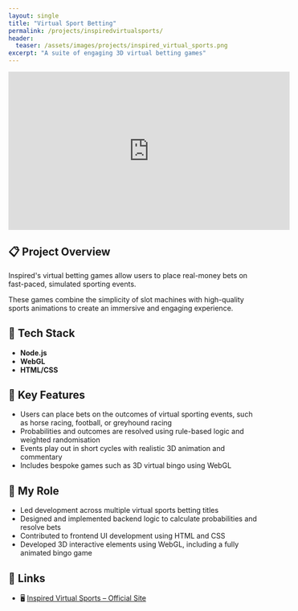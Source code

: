 ```yaml
---
layout: single
title: "Virtual Sport Betting"
permalink: /projects/inspiredvirtualsports/
header:
  teaser: /assets/images/projects/inspired_virtual_sports.png
excerpt: "A suite of engaging 3D virtual betting games"
---
```


<iframe src="https://www.youtube.com/embed/ZMPIQWEdwiY?si=OWpWV692RGGkVTh7"
        width="560" 
        height="315" 
        title="Virtual Sport Betting Demo" 
        frameborder="0" 
        allow="accelerometer; autoplay; clipboard-write; encrypted-media; gyroscope; picture-in-picture; web-share"
        referrerpolicy="strict-origin-when-cross-origin"
        allowfullscreen>
</iframe>

## 📋 Project Overview

Inspired's virtual betting games allow users to place real-money bets on fast-paced, simulated sporting events. 

These games combine the simplicity of slot machines with high-quality sports animations to create an immersive and engaging experience.

## 🔧 Tech Stack

- **Node.js**
- **WebGL**
- **HTML/CSS**

## 🔑 Key Features

- Users can place bets on the outcomes of virtual sporting events, such as horse racing, football, or greyhound racing  
- Probabilities and outcomes are resolved using rule-based logic and weighted randomisation  
- Events play out in short cycles with realistic 3D animation and commentary  
- Includes bespoke games such as 3D virtual bingo using WebGL

## 👨 My Role

- Led development across multiple virtual sports betting titles  
- Designed and implemented backend logic to calculate probabilities and resolve bets  
- Contributed to frontend UI development using HTML and CSS  
- Developed 3D interactive elements using WebGL, including a fully animated bingo game  

<!---
## 🛠 Technical Deep Dive
> _TBC—add any architecture diagrams, core algorithms (e.g., randomisation engines, game logic workflows), or performance optimisations here._
 
## 🚀 Lessons Learned & Next Steps
- **Challenges Overcome:** _e.g., synchronising odds calculation with animations; delivering consistent UX across platforms_  
- **Future Enhancements:** _e.g., dynamic odds engines, cross-platform deployment_  
--->

## 🔗 Links

- 🖥️ [Inspired Virtual Sports – Official Site](https://inseinc.com/virtual-sports-trailers/)